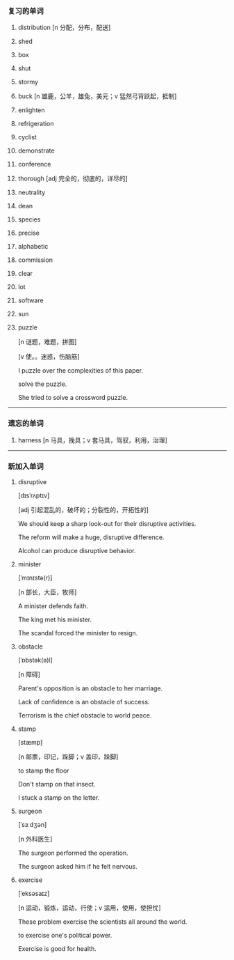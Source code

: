 ### 复习的单词

1. distribution [n 分配，分布，配送]

2. shed

3. box

4. shut

5. stormy

6. buck [n 雄鹿，公羊，雄兔，美元；v 猛然弓背跃起，抵制]

7. enlighten

8. refrigeration

9. cyclist

10. demonstrate

11. conference

12. thorough [adj 完全的，彻底的，详尽的]

13. neutrality

14. dean

15. species

16. precise

17. alphabetic

18. commission

19. clear

20. lot

21. software

22. sun

23. puzzle

    [n 谜题，难题，拼图]

    [v 使。。迷惑，伤脑筋]

    I puzzle over the complexities of this paper.

    solve the puzzle.

    She tried to solve a crossword puzzle.

------



### 遗忘的单词

1. harness [n 马具，挽具；v 套马具，驾驭，利用，治理]

------



### 新加入单词

1. disruptive

   [dɪsˈrʌptɪv]

   [adj 引起混乱的，破坏的；分裂性的，开拓性的]

   We should keep a sharp look-out for their disruptive activities.

   The reform will make a huge, disruptive difference.

   Alcohol can produce disruptive behavior.

2. minister

   [ˈmɪnɪstə(r)]

   [n 部长，大臣，牧师]

   A minister defends faith.

   The king met his minister.

   The scandal forced the minister to resign.

3. obstacle

   [ˈɒbstək(ə)l]

   [n 障碍]

   Parent's opposition is an obstacle to her marriage.

   Lack of confidence is an obstacle of success.

   Terrorism is the chief obstacle to world peace.

4. stamp

   [stæmp]

   [n 邮票，印记，跺脚；v 盖印，跺脚]

   to stamp the floor

   Don't stamp on that insect.

   I stuck a stamp on the letter.

5. surgeon

   [ˈsɜːdʒən]

   [n 外科医生]

   The surgeon performed the operation.

   The surgeon asked him if he felt nervous.

6. exercise

   [ˈeksəsaɪz]

   [n 运动，锻炼，运动，行使；v 运用，使用，使担忧]

   These problem exercise the scientists all around the world.

   to exercise one's political power.

   Exercise is good for health.

   